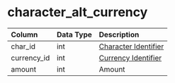 # character\_alt\_currency

| Column | Data Type | Description |
| :--- | :--- | :--- |
| char\_id | int | [Character Identifier](character_data.md) |
| currency\_id | int | [Currency Identifier](https://github.com/EQEmu/docs-db-schema/tree/e0eb157dbf5563b03c0faf391abc87ec69239f4a/docs/schema/categories/characters/alternate_currency.md) |
| amount | int | Amount |

